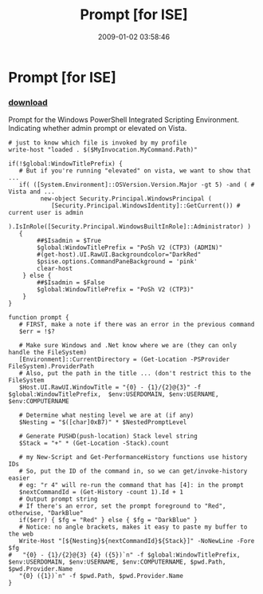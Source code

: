 ﻿---
pid:            770
parent:         0
children:       
poster:         Berndk
title:          Prompt [for ISE]
date:           2009-01-02 03:58:46
description:    Prompt for the Windows PowerShell Integrated Scripting Environment. Indicating whether admin prompt or elevated on Vista.
format:         posh
---

# Prompt [for ISE]

### [download](770.ps1)  

Prompt for the Windows PowerShell Integrated Scripting Environment. Indicating whether admin prompt or elevated on Vista.

```posh
# just to know which file is invoked by my profile
write-host "loaded . $($MyInvocation.MyCommand.Path)"

if(!$global:WindowTitlePrefix) {
   # But if you're running "elevated" on vista, we want to show that ...
   if( ([System.Environment]::OSVersion.Version.Major -gt 5) -and ( # Vista and ...
         new-object Security.Principal.WindowsPrincipal (
            [Security.Principal.WindowsIdentity]::GetCurrent()) # current user is admin
            ).IsInRole([Security.Principal.WindowsBuiltInRole]::Administrator) )
   {
		##$Isadmin = $True
		$global:WindowTitlePrefix = "PoSh V2 (CTP3) (ADMIN)"
		#(get-host).UI.RawUI.Backgroundcolor="DarkRed"
        $psise.options.CommandPaneBackground = 'pink'
		clear-host
	} else {
		##$Isadmin = $False
		$global:WindowTitlePrefix = "PoSh V2 (CTP3)"
	}
}

function prompt {
   # FIRST, make a note if there was an error in the previous command
   $err = !$?

   # Make sure Windows and .Net know where we are (they can only handle the FileSystem)
   [Environment]::CurrentDirectory = (Get-Location -PSProvider FileSystem).ProviderPath
   # Also, put the path in the title ... (don't restrict this to the FileSystem
   $Host.UI.RawUI.WindowTitle = "{0} - {1}/{2}@{3}" -f $global:WindowTitlePrefix,  $env:USERDOMAIN, $env:USERNAME, $env:COMPUTERNAME
     
   # Determine what nesting level we are at (if any)
   $Nesting = "$([char]0xB7)" * $NestedPromptLevel

   # Generate PUSHD(push-location) Stack level string
   $Stack = "+" * (Get-Location -Stack).count
   
   # my New-Script and Get-PerformanceHistory functions use history IDs
   # So, put the ID of the command in, so we can get/invoke-history easier
   # eg: "r 4" will re-run the command that has [4]: in the prompt
   $nextCommandId = (Get-History -count 1).Id + 1
   # Output prompt string
   # If there's an error, set the prompt foreground to "Red", otherwise, "DarkBlue"
   if($err) { $fg = "Red" } else { $fg = "DarkBlue" }
   # Notice: no angle brackets, makes it easy to paste my buffer to the web
   Write-Host "[${Nesting}${nextCommandId}${Stack}]" -NoNewLine -Fore $fg
#   "{0} - {1}/{2}@{3} {4} ({5})`n" -f $global:WindowTitlePrefix,  $env:USERDOMAIN, $env:USERNAME, $env:COMPUTERNAME, $pwd.Path, $pwd.Provider.Name
   "{0} ({1})`n" -f $pwd.Path, $pwd.Provider.Name
} 

```
